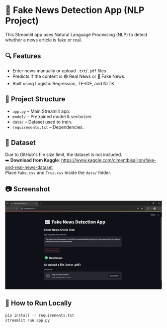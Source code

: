 # 📰 Fake News Detection App (NLP Project)

This Streamlit app uses Natural Language Processing (NLP) to detect whether a news article is fake or real.

## 🔍 Features

- Enter news manually or upload `.txt`/`.pdf` files.
- Predicts if the content is 🟢 Real News or 🔴 Fake News.
- Built using Logistic Regression, TF-IDF, and NLTK.

## 📁 Project Structure

- `app.py` – Main Streamlit app.
- `model/` – Pretrained model & vectorizer.
- `data/` – Dataset used to train.
- `requirements.txt` – Dependencies.

## 📁 Dataset

Due to GitHub's file size limit, the dataset is not included.  
➡️ **Download from Kaggle**: https://www.kaggle.com/clmentbisaillon/fake-and-real-news-dataset  
Place `Fake.csv` and `True.csv` inside the `data/` folder.

## 📷 Screenshot

![App Screenshot](assets/screenshot.png)

## 🚀 How to Run Locally

```bash
pip install -r requirements.txt
streamlit run app.py
